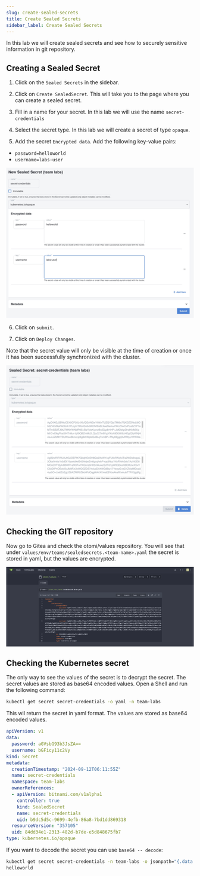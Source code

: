```yaml
---
slug: create-sealed-secrets
title: Create Sealed Secrets
sidebar_label: Create Sealed Secrets
---
```


In this lab we will create sealed secrets and see how to securely sensitive information in git repository.

## Creating a Sealed Secret

1. Click on the `Sealed Secrets` in the sidebar.

2. Click on `Create SealedSecret`. This will take you to the page where you can create a sealed secret.

3. Fill in a name for your secret. In this lab we will use the name `secret-credentials`

4. Select the secret type. In this lab we will create a secret of type `opaque`.

5. Add the secret `Encrypted data`. Add the following key-value pairs:

- `password=helloworld`
- `username=labs-user`

![Create sealed secret](../../img/create-sealed-secrets.png)

6. Click on `submit`.

7. Click on `Deploy Changes`.

Note that the secret value will only be visible at the time of creation or once it has been successfully synchronized with the cluster.

![Created sealed secret](../../img/created-sealed-secrets.png)

## Checking the GIT repository

Now go to Gitea and check the otomi/values repository. You will see that under `values/env/teams/sealedsecrets.<team-name>.yaml` the secret is stored in yaml, but the values are encrypted.

![Repository sealed secret](../../img/repository-sealed-secrets.png)

## Checking the Kubernetes secret

The only way to see the values of the secret is to decrypt the secret. The secret values are stored as base64 encoded values. Open a Shell and run the following command:

```bash
kubectl get secret secret-credentials -o yaml -n team-labs
```

This wil return the secret in yaml format. The values are stored as base64 encoded values.

```yaml
apiVersion: v1
data:
  password: aGVsbG93b3JsZA==
  username: bGFicy11c2Vy
kind: Secret
metadata:
  creationTimestamp: "2024-09-12T06:11:55Z"
  name: secret-credentials
  namespace: team-labs
  ownerReferences:
  - apiVersion: bitnami.com/v1alpha1
    controller: true
    kind: SealedSecret
    name: secret-credentials
    uid: b9dc5d5c-9699-4efb-86a8-7bd1dd869318
  resourceVersion: "357105"
  uid: 84dd34e1-2313-482d-b7de-e5d848675fb7
type: kubernetes.io/opaque
```

If you want to decode the secret you can use `base64 -- decode`:

```bash
kubectl get secret secret-credentials -n team-labs -o jsonpath="{.data.password}" | base64 --decode
helloworld
```
